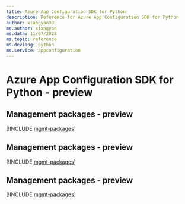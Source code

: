```yaml
---
title: Azure App Configuration SDK for Python
description: Reference for Azure App Configuration SDK for Python
author: xiangyan99
ms.author: xiangyan
ms.data: 11/07/2022
ms.topic: reference
ms.devlang: python
ms.service: appconfiguration
---
```

# Azure App Configuration SDK for Python - preview

## Management packages - preview
[!INCLUDE [mgmt-packages](app-configuration-mgmt-index.md)]
## Management packages - preview
[!INCLUDE [mgmt-packages](app-configuration-mgmt-index.md)]
## Management packages - preview
[!INCLUDE [mgmt-packages](app-configuration-mgmt-index.md)]